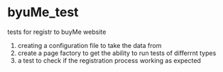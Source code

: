 # byuMe_test
tests for registr to buyMe website

1. creating a configuration file to take the data from
2. create a page factory to get the ability to run tests of differrnt types
3. a test to check if the registration process working as expected
